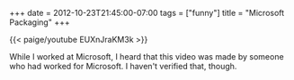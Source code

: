 +++
date = 2012-10-23T21:45:00-07:00
tags = ["funny"]
title = "Microsoft Packaging"
+++

{{< paige/youtube EUXnJraKM3k >}}

While I worked at Microsoft, I heard that this video was made by someone who had worked for Microsoft. I haven't verified that, though.
